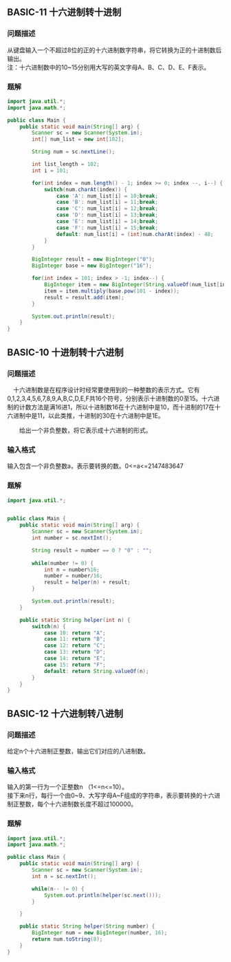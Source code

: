 ## BASIC-11 十六进制转十进制
### 问题描述
从键盘输入一个不超过8位的正的十六进制数字符串，将它转换为正的十进制数后输出。  
注：十六进制数中的10~15分别用大写的英文字母A、B、C、D、E、F表示。
### 题解
```java
import java.util.*;
import java.math.*;

public class Main {
    public static void main(String[] arg) {
        Scanner sc = new Scanner(System.in);
        int[] num_list = new int[102];

        String num = sc.nextLine();

        int list_length = 102;
        int i = 101;

        for(int index = num.length() - 1; index >= 0; index --, i--) {
            switch(num.charAt(index)) {
                case 'A': num_list[i] = 10;break;
                case 'B': num_list[i] = 11;break;
                case 'C': num_list[i] = 12;break;
                case 'D': num_list[i] = 13;break;
                case 'E': num_list[i] = 14;break;
                case 'F': num_list[i] = 15;break;
                default: num_list[i] = (int)num.charAt(index) - 48;
            }
        }

        BigInteger result = new BigInteger("0");
        BigInteger base = new BigInteger("16");

        for(int index = 101; index > -1; index--) {
            BigInteger item = new BigInteger(String.valueOf(num_list[index]));
            item = item.multiply(base.pow(101 - index));
            result = result.add(item);
        }

        System.out.println(result);
    }
}
```

## BASIC-10	十进制转十六进制	
### 问题描述
　十六进制数是在程序设计时经常要使用到的一种整数的表示方式。它有0,1,2,3,4,5,6,7,8,9,A,B,C,D,E,F共16个符号，分别表示十进制数的0至15。十六进制的计数方法是满16进1，所以十进制数16在十六进制中是10，而十进制的17在十六进制中是11，以此类推，十进制的30在十六进制中是1E。  
   
　　给出一个非负整数，将它表示成十六进制的形式。
### 输入格式
输入包含一个非负整数a，表示要转换的数。0<=a<=2147483647  
### 题解  
```java
import java.util.*;


public class Main {
    public static void main(String[] arg) {
        Scanner sc = new Scanner(System.in);
        int number = sc.nextInt();

        String result = number == 0 ? "0" : "";
        
        while(number != 0) {
            int n = number%16;
            number = number/16;
            result = helper(n) + result;
        }

        System.out.println(result);
    }

    public static String helper(int n) {
        switch(n) {
            case 10: return "A";
            case 11: return "B";
            case 12: return "C";
            case 13: return "D";
            case 14: return "E";
            case 15: return "F";
            default: return String.valueOf(n);
        }
    }
}
```

## BASIC-12	十六进制转八进制
### 问题描述
给定n个十六进制正整数，输出它们对应的八进制数。  
### 输入格式
输入的第一行为一个正整数n （1<=n<=10）。  
接下来n行，每行一个由0~9、大写字母A~F组成的字符串，表示要转换的十六进制正整数，每个十六进制数长度不超过100000。  
### 题解
```java
import java.util.*;
import java.math.*;

public class Main {
    public static void main(String[] arg) {
        Scanner sc = new Scanner(System.in);
        int n = sc.nextInt();

        while(n-- != 0) {
            System.out.println(helper(sc.next()));
        }

    }

    public static String helper(String number) {
        BigInteger num = new BigInteger(number, 16);
        return num.toString(8);
    }
}
```